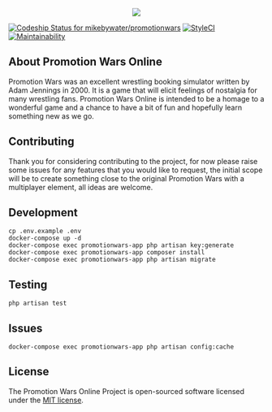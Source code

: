 <p align="center"><img src="http://geocities.ws/promwars/banner.jpg"></p>

[ ![Codeship Status for mikebywater/promotionwars](https://app.codeship.com/projects/cb6bd0c0-6046-0135-6b30-4614bcb67ade/status?branch=master)](https://app.codeship.com/projects/239406) [![StyleCI](https://styleci.io/repos/99633288/shield?branch=master)](https://styleci.io/repos/99633288) 
[![Maintainability](https://api.codeclimate.com/v1/badges/6e922f4bd46f0db54cb4/maintainability)](https://codeclimate.com/github/mikebywater/promotionwars/maintainability)


## About Promotion Wars Online

Promotion Wars was an excellent wrestling booking simulator written by Adam Jennings in 2000. It is a game that will elicit feelings of nostalgia for many wrestling fans. Promotion Wars Online is intended to be a homage to a wonderful game and a chance to have a bit of fun and hopefully learn something new as we go. 

## Contributing

Thank you for considering contributing to the project, for now please raise some issues for any features that you would like to request, the initial scope will be to create something close to the original Promotion Wars with a multiplayer element, all ideas are welcome.

## Development

```
cp .env.example .env
docker-compose up -d
docker-compose exec promotionwars-app php artisan key:generate
docker-compose exec promotionwars-app composer install
docker-compose exec promotionwars-app php artisan migrate
```

## Testing

```
php artisan test
```

## Issues

```
docker-compose exec promotionwars-app php artisan config:cache
```

## License

The Promotion Wars Online Project is open-sourced software licensed under the [MIT license](http://opensource.org/licenses/MIT).
